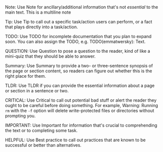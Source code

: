 Note: Use Note for ancillary/additional information that's not _essential_ to the main text.
This is a multiline note

Tip: Use Tip to call out a specific task/action users can perform, or a fact that plays directly into a task/action.

TODO: Use TODO for incomplete documentation that you plan to expand soon. You can also assign the TODO, e.g. TODO(emmatwersky): Text.

QUESTION: Use Question to pose a question to the reader, kind of like a mini-quiz that they should be able to answer.

Summary: Use Summary to provide a two- or three-sentence synopsis of the page or section content, so readers can figure out whether this is the right place for them.

TLDR: Use TLDR if you can provide the essential information about a page or section in a sentence or two.

CRITICAL: Use Critical to call out potential bad stuff or alert the reader they ought to be careful before doing something. For example, Warning: Running `rm` with the `-f` option will delete write-protected files or directories without prompting you.

IMPORTANT: Use Important for information that's crucial to comprehending the text or to completing some task.

HELPFUL: Use Best practice to call out practices that are known to be successful or better than alternatives.
